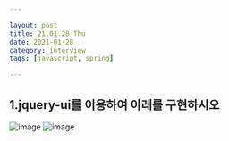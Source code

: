 ```yaml
---

layout: post
title: 21.01.28 Thu
date: 2021-01-28
category: interview
tags: [javascript, spring]

---
```


## 1.jquery-ui를 이용하여 아래를 구현하시오

![image](https://user-images.githubusercontent.com/74958197/106385124-e7bbd380-6411-11eb-9915-2d659fd0ad3a.png)
![image](https://user-images.githubusercontent.com/74958197/106385134-f1ddd200-6411-11eb-8a44-40a5aa44045f.png)
